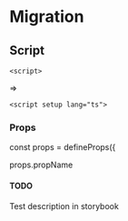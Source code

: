 # Migration

## Script

```<script>```

=>

```<script setup lang="ts">```


### Props
const props = defineProps({

props.propName


#### TODO
Test description in storybook
